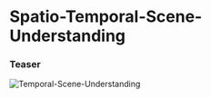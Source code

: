 # Spatio-Temporal-Scene-Understanding

### Teaser

![Temporal-Scene-Understanding](https://github.com/nalindas9/Spatio-Temporal-Scene-Understanding/assets/44141068/13a9856e-8126-4c42-8b13-f8b33e3b7798)
